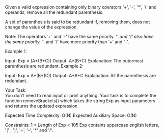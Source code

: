 Given a valid expression containing only binary operators '+', '-', '*', '/' and operands, remove all the redundant parenthesis.

A set of parenthesis is said to be redundant if, removing them, does not change the value of the expression.

Note: The operators '+' and '-' have the same priority. '*' and '/' also have the same priority. '*' and '/' have more priority than '+' and '-'.


Example 1:

Input:
Exp = (A*(B+C))
Output: A*(B+C)
Explanation: The outermost parenthesis
are redundant.
Example 2:

Input:
Exp = A+(B+(C))
Output: A+B+C
Explanation: All the parenthesis
are redundant.

Your Task:  
You don't need to read input or print anything. Your task is to complete the function removeBrackets() which takes the string Exp as input parameters and returns the updated expression.


Expected Time Complexity: O(N)
Expected Auxiliary Space: O(N)


Constraints:
1 < Length of Exp < 105
Exp contains uppercase english letters, '(' , ')', '+', '-', '*' and '/'.
